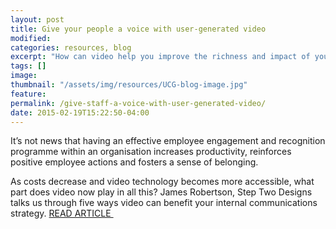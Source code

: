 ```yaml
---
layout: post
title: Give your people a voice with user-generated video
modified:
categories: resources, blog
excerpt: "How can video help you improve the richness and impact of your internal communications messages? James Robertson of Step Two Designs, shares his thoughts and explains how to give staff a voice with user generated video."
tags: []
image:
thumbnail: "/assets/img/resources/UCG-blog-image.jpg"
feature:
permalink: /give-staff-a-voice-with-user-generated-video/
date: 2015-02-19T15:22:50-04:00
---
```


It’s not news that having an effective employee engagement and recognition programme within an organisation increases productivity, reinforces positive employee actions and fosters a sense of belonging.

As costs decrease and video technology becomes more accessible, what part does video now play in all this? James Robertson, Step Two Designs talks us through five ways video can benefit your internal communications strategy. <a class="bodyLink" href="http://www.steptwo.com.au/papers/cmb-user-generated-video/index.html">READ ARTICLE </a>